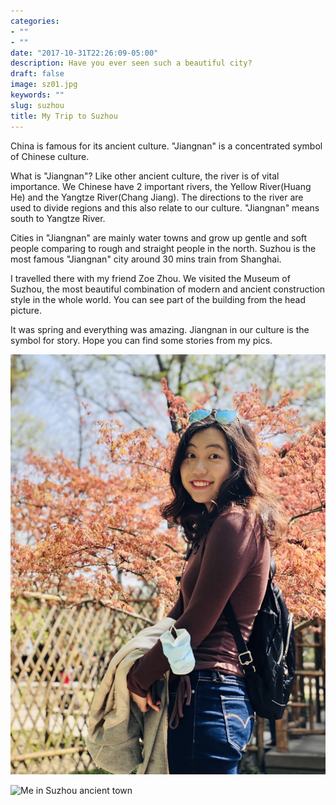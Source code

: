 ```yaml
---
categories:
- ""
- ""
date: "2017-10-31T22:26:09-05:00"
description: Have you ever seen such a beautiful city?
draft: false
image: sz01.jpg
keywords: ""
slug: suzhou
title: My Trip to Suzhou
---
```



China is famous for its ancient culture. "Jiangnan" is a concentrated symbol of Chinese culture. 

What is "Jiangnan"? 
Like other ancient culture, the river is of vital importance. We Chinese have 2 important rivers, the Yellow River(Huang He) and the Yangtze River(Chang Jiang). The directions to the river are used to divide regions and this also relate to our culture. "Jiangnan" means south to Yangtze River. 

Cities in "Jiangnan" are mainly water towns and grow up gentle and soft people comparing to rough and straight people in the north. Suzhou is the most famous "Jiangnan" city around 30 mins train from Shanghai. 

I travelled there with my friend Zoe Zhou. We visited the Museum of Suzhou, the most beautiful combination of modern and ancient construction style in the whole world. You can see part of the building from the head picture. 

It was spring and everything was amazing. 
Jiangnan in our culture is the symbol for story. Hope you can find some stories from my pics.

![Me in Suzhou ancient garden](https://github.com/Xueyu12/my_website/blob/main/static/img/blogs/sz02.jpg)

![Me in Suzhou ancient town](https://github.com/Xueyu12/my_website/blob/main/static/img/blogs/sz03.jpg)